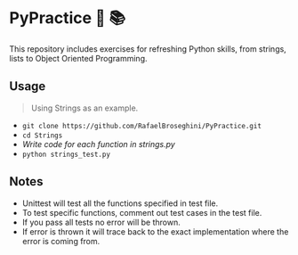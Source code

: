 # PyPractice :snake: :books:
This repository includes exercises for refreshing Python skills, from strings, lists to Object Oriented Programming.

## Usage
> Using Strings as an example.
* `git clone https://github.com/RafaelBroseghini/PyPractice.git`
* `cd Strings`
* *Write code for each function in strings.py*
* `python strings_test.py`

## Notes
* Unittest will test all the functions specified in test file.
* To test specific functions, comment out test cases in the test file.
* If you pass all tests no error will be thrown.
* If error is thrown it will trace back to the exact implementation where the error is coming from.
